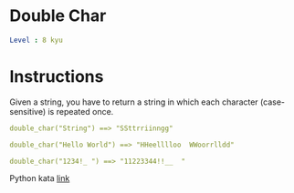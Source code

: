 # Double Char

```yaml
Level : 8 kyu
```

# Instructions

Given a string, you have to return a string in which each character (case-sensitive) is repeated once.

```yaml
double_char("String") ==> "SSttrriinngg"

double_char("Hello World") ==> "HHeelllloo  WWoorrlldd"

double_char("1234!_ ") ==> "11223344!!__  "
```

Python kata [link](https://www.codewars.com/kata/56b1f01c247c01db92000076/train/python)